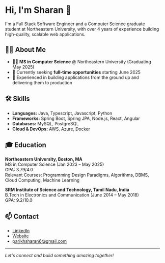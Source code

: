 # Hi, I'm Sharan 👋

I'm a Full Stack Software Engineer and a Computer Science graduate student at Northeastern University, with over 4 years of experience building high-quality, scalable web applications.

## 👨‍💻 About Me

- 🧑‍🎓 **MS in Computer Science** @ Northeastern University (Graduating May 2025)
- 💼 Currently seeking **full-time opportunities** starting June 2025
- 🚀 Experienced in building applications from the ground up and delivering them to production

## 🛠️ Skills

- **Languages:** Java, Typescript, Javascript, Python
- **Frameworks:** Spring Boot, Spring JPA, Node.js, React, Angular
- **Databases:** MySQL, PostgreSQL
- **Cloud & DevOps:** AWS, Azure, Docker

## 🎓 Education

**Northeastern University, Boston, MA**  
MS in Computer Science (Jan 2023 – May 2025)  
GPA: 3.79/4.0  
Relevant Courses: Programming Design Paradigms, Algorithms, DBMS, Cloud Computing, Machine Learning

**SRM Institute of Science and Technology, Tamil Nadu, India**  
B.Tech in Electronics and Communication (June 2014 – May 2018)  
GPA: 9.2/10.0

## 📫 Contact

- [LinkedIn](https://www.linkedin.com/in/sharanparikh16/)
- [Website](https://sharan-parikh.github.io/portfolio/)
- parikhsharan6@gmail.com

---

*Let's connect and build something amazing together!*
